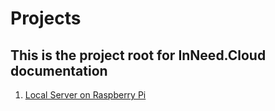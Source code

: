 # Projects

This is the project root for InNeed.Cloud documentation
---

1. [Local Server on Raspberry Pi](/projects/local-server/)